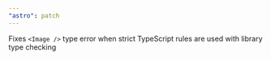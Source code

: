 ```yaml
---
"astro": patch
---
```


Fixes `<Image />` type error when strict TypeScript rules are used with library type checking
